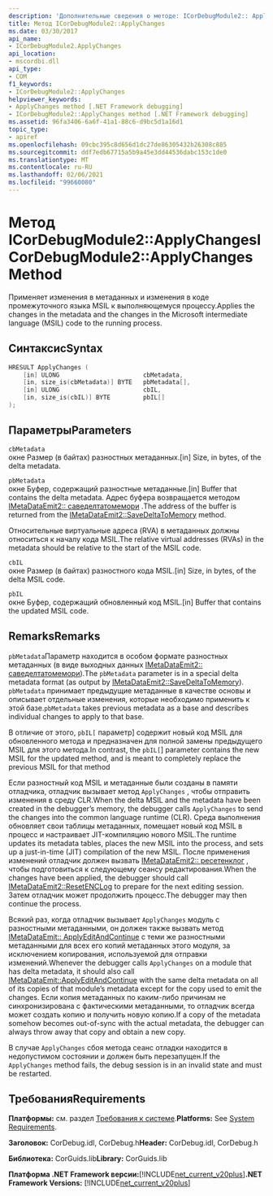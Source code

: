 ```yaml
---
description: 'Дополнительные сведения о методе: ICorDebugModule2:: ApplyChanges'
title: Метод ICorDebugModule2::ApplyChanges
ms.date: 03/30/2017
api_name:
- ICorDebugModule2.ApplyChanges
api_location:
- mscordbi.dll
api_type:
- COM
f1_keywords:
- ICorDebugModule2::ApplyChanges
helpviewer_keywords:
- ApplyChanges method [.NET Framework debugging]
- ICorDebugModule2::ApplyChanges method [.NET Framework debugging]
ms.assetid: 96fa3406-6a6f-41a1-88c6-d9bc5d1a16d1
topic_type:
- apiref
ms.openlocfilehash: 09cbc395c8d656d1dc27de86305432b26308c885
ms.sourcegitcommit: ddf7edb67715a5b9a45e3dd44536dabc153c1de0
ms.translationtype: MT
ms.contentlocale: ru-RU
ms.lasthandoff: 02/06/2021
ms.locfileid: "99660080"
---
```

# <a name="icordebugmodule2applychanges-method"></a><span data-ttu-id="e3075-103">Метод ICorDebugModule2::ApplyChanges</span><span class="sxs-lookup"><span data-stu-id="e3075-103">ICorDebugModule2::ApplyChanges Method</span></span>

<span data-ttu-id="e3075-104">Применяет изменения в метаданных и изменения в коде промежуточного языка MSIL к выполняющемуся процессу.</span><span class="sxs-lookup"><span data-stu-id="e3075-104">Applies the changes in the metadata and the changes in the Microsoft intermediate language (MSIL) code to the running process.</span></span>  
  
## <a name="syntax"></a><span data-ttu-id="e3075-105">Синтаксис</span><span class="sxs-lookup"><span data-stu-id="e3075-105">Syntax</span></span>  
  
```cpp  
HRESULT ApplyChanges (  
    [in] ULONG                       cbMetadata,  
    [in, size_is(cbMetadata)] BYTE   pbMetadata[],  
    [in] ULONG                       cbIL,  
    [in, size_is(cbIL)] BYTE         pbIL[]  
);  
```  
  
## <a name="parameters"></a><span data-ttu-id="e3075-106">Параметры</span><span class="sxs-lookup"><span data-stu-id="e3075-106">Parameters</span></span>  

 `cbMetadata`  
 <span data-ttu-id="e3075-107">окне Размер (в байтах) разностных метаданных.</span><span class="sxs-lookup"><span data-stu-id="e3075-107">[in] Size, in bytes, of the delta metadata.</span></span>  
  
 `pbMetadata`  
 <span data-ttu-id="e3075-108">окне Буфер, содержащий разностные метаданные.</span><span class="sxs-lookup"><span data-stu-id="e3075-108">[in] Buffer that contains the delta metadata.</span></span> <span data-ttu-id="e3075-109">Адрес буфера возвращается методом [IMetaDataEmit2:: саведелтатомемори](../metadata/imetadataemit2-savedeltatomemory-method.md) .</span><span class="sxs-lookup"><span data-stu-id="e3075-109">The address of the buffer is returned from the [IMetaDataEmit2::SaveDeltaToMemory](../metadata/imetadataemit2-savedeltatomemory-method.md) method.</span></span>  
  
 <span data-ttu-id="e3075-110">Относительные виртуальные адреса (RVA) в метаданных должны относиться к началу кода MSIL.</span><span class="sxs-lookup"><span data-stu-id="e3075-110">The relative virtual addresses (RVAs) in the metadata should be relative to the start of the MSIL code.</span></span>  
  
 `cbIL`  
 <span data-ttu-id="e3075-111">окне Размер (в байтах) разностного кода MSIL.</span><span class="sxs-lookup"><span data-stu-id="e3075-111">[in] Size, in bytes, of the delta MSIL code.</span></span>  
  
 `pbIL`  
 <span data-ttu-id="e3075-112">окне Буфер, содержащий обновленный код MSIL.</span><span class="sxs-lookup"><span data-stu-id="e3075-112">[in] Buffer that contains the updated MSIL code.</span></span>  
  
## <a name="remarks"></a><span data-ttu-id="e3075-113">Remarks</span><span class="sxs-lookup"><span data-stu-id="e3075-113">Remarks</span></span>  

 <span data-ttu-id="e3075-114">`pbMetadata`Параметр находится в особом формате разностных метаданных (в виде выходных данных [IMetaDataEmit2:: саведелтатомемори](../metadata/imetadataemit2-savedeltatomemory-method.md)).</span><span class="sxs-lookup"><span data-stu-id="e3075-114">The `pbMetadata` parameter is in a special delta metadata format (as output by [IMetaDataEmit2::SaveDeltaToMemory](../metadata/imetadataemit2-savedeltatomemory-method.md)).</span></span> <span data-ttu-id="e3075-115">`pbMetadata` принимает предыдущие метаданные в качестве основы и описывает отдельные изменения, которые необходимо применить к этой базе.</span><span class="sxs-lookup"><span data-stu-id="e3075-115">`pbMetadata` takes previous metadata as a base and describes individual changes to apply to that base.</span></span>  
  
 <span data-ttu-id="e3075-116">В отличие от этого, `pbIL[` параметр] содержит новый код MSIL для обновленного метода и предназначен для полной замены предыдущего MSIL для этого метода.</span><span class="sxs-lookup"><span data-stu-id="e3075-116">In contrast, the `pbIL[`] parameter contains the new MSIL for the updated method, and is meant to completely replace the previous MSIL for that method</span></span>  
  
 <span data-ttu-id="e3075-117">Если разностный код MSIL и метаданные были созданы в памяти отладчика, отладчик вызывает метод `ApplyChanges` , чтобы отправить изменения в среду CLR.</span><span class="sxs-lookup"><span data-stu-id="e3075-117">When the delta MSIL and the metadata have been created in the debugger’s memory, the debugger calls `ApplyChanges` to send the changes into the common language runtime (CLR).</span></span> <span data-ttu-id="e3075-118">Среда выполнения обновляет свои таблицы метаданных, помещает новый код MSIL в процесс и настраивает JIT-компиляцию нового MSIL.</span><span class="sxs-lookup"><span data-stu-id="e3075-118">The runtime updates its metadata tables, places the new MSIL into the process, and sets up a just-in-time (JIT) compilation of the new MSIL.</span></span> <span data-ttu-id="e3075-119">После применения изменений отладчик должен вызвать [IMetaDataEmit2:: ресетенклог](../metadata/imetadataemit2-resetenclog-method.md) , чтобы подготовиться к следующему сеансу редактирования.</span><span class="sxs-lookup"><span data-stu-id="e3075-119">When the changes have been applied, the debugger should call [IMetaDataEmit2::ResetENCLog](../metadata/imetadataemit2-resetenclog-method.md) to prepare for the next editing session.</span></span> <span data-ttu-id="e3075-120">Затем отладчик может продолжить процесс.</span><span class="sxs-lookup"><span data-stu-id="e3075-120">The debugger may then continue the process.</span></span>  
  
 <span data-ttu-id="e3075-121">Всякий раз, когда отладчик вызывает `ApplyChanges` модуль с разностными метаданными, он должен также вызвать метод [IMetaDataEmit:: ApplyEditAndContinue](../metadata/imetadataemit-applyeditandcontinue-method.md) с теми же разностными метаданными для всех его копий метаданных этого модуля, за исключением копирования, используемой для отправки изменений.</span><span class="sxs-lookup"><span data-stu-id="e3075-121">Whenever the debugger calls `ApplyChanges` on a module that has delta metadata, it should also call [IMetaDataEmit::ApplyEditAndContinue](../metadata/imetadataemit-applyeditandcontinue-method.md) with the same delta metadata on all of its copies of that module’s metadata except for the copy used to emit the changes.</span></span> <span data-ttu-id="e3075-122">Если копия метаданных по каким-либо причинам не синхронизирована с фактическими метаданными, то отладчик всегда может создать копию и получить новую копию.</span><span class="sxs-lookup"><span data-stu-id="e3075-122">If a copy of the metadata somehow becomes out-of-sync with the actual metadata, the debugger can always throw away that copy and obtain a new copy.</span></span>  
  
 <span data-ttu-id="e3075-123">В случае `ApplyChanges` сбоя метода сеанс отладки находится в недопустимом состоянии и должен быть перезапущен.</span><span class="sxs-lookup"><span data-stu-id="e3075-123">If the `ApplyChanges` method fails, the debug session is in an invalid state and must be restarted.</span></span>  
  
## <a name="requirements"></a><span data-ttu-id="e3075-124">Требования</span><span class="sxs-lookup"><span data-stu-id="e3075-124">Requirements</span></span>  

 <span data-ttu-id="e3075-125">**Платформы:** см. раздел [Требования к системе](../../get-started/system-requirements.md).</span><span class="sxs-lookup"><span data-stu-id="e3075-125">**Platforms:** See [System Requirements](../../get-started/system-requirements.md).</span></span>  
  
 <span data-ttu-id="e3075-126">**Заголовок:** CorDebug.idl, CorDebug.h</span><span class="sxs-lookup"><span data-stu-id="e3075-126">**Header:** CorDebug.idl, CorDebug.h</span></span>  
  
 <span data-ttu-id="e3075-127">**Библиотека:** CorGuids.lib</span><span class="sxs-lookup"><span data-stu-id="e3075-127">**Library:** CorGuids.lib</span></span>  
  
 <span data-ttu-id="e3075-128">**Платформа .NET Framework версии:**[!INCLUDE[net_current_v20plus](../../../../includes/net-current-v20plus-md.md)]</span><span class="sxs-lookup"><span data-stu-id="e3075-128">**.NET Framework Versions:** [!INCLUDE[net_current_v20plus](../../../../includes/net-current-v20plus-md.md)]</span></span>
